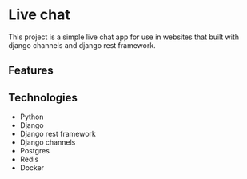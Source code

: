 # Live chat
This project is a simple live chat app for use in websites that built with django channels and django rest framework.


## Features


## Technologies
- Python
- Django
- Django rest framework
- Django channels
- Postgres
- Redis
- Docker